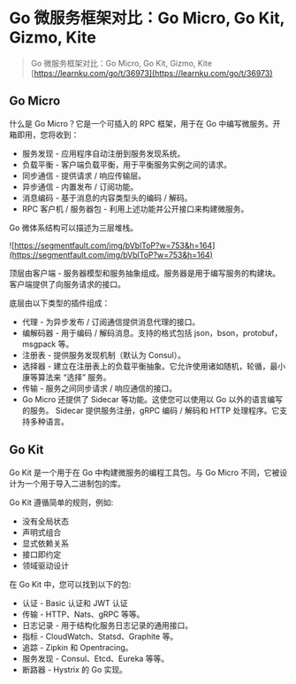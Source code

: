 # Go 微服务框架对比：Go Micro, Go Kit, Gizmo, Kite

>
> Go 微服务框架对比：Go Micro, Go Kit, Gizmo, Kite
 [https://learnku.com/go/t/36973](https://learnku.com/go/t/36973)
>
>
>
>
>
>
>
>
>

##  Go Micro

什么是 Go Micro？它是一个可插入的 RPC 框架，用于在 Go 中编写微服务。开箱即用，您将收到：

- 服务发现 - 应用程序自动注册到服务发现系统。
- 负载平衡 - 客户端负载平衡，用于平衡服务实例之间的请求。
- 同步通信 - 提供请求 / 响应传输层。
- 异步通信 - 内置发布 / 订阅功能。
- 消息编码 - 基于消息的内容类型头的编码 / 解码。
- RPC 客户机 / 服务器包 - 利用上述功能并公开接口来构建微服务。


Go 微体系结构可以描述为三层堆栈。

![https://segmentfault.com/img/bVblToP?w=753&h=164](https://segmentfault.com/img/bVblToP?w=753&h=164)

顶层由客户端 - 服务器模型和服务抽象组成。服务器是用于编写服务的构建块。客户端提供了向服务请求的接口。

底层由以下类型的插件组成：

- 代理 - 为异步发布 / 订阅通信提供消息代理的接口。
- 编解码器 - 用于编码 / 解码消息。支持的格式包括 json，bson，protobuf，msgpack 等。
- 注册表 - 提供服务发现机制（默认为 Consul）。
- 选择器 - 建立在注册表上的负载平衡抽象。它允许使用诸如随机，轮循，最小康等算法来 “选择” 服务。
- 传输 - 服务之间同步请求 / 响应通信的接口。
- Go Micro 还提供了 Sidecar 等功能。这使您可以使用以 Go 以外的语言编写的服务。 Sidecar 提供服务注册，gRPC 编码 / 解码和 HTTP 处理程序。它支持多种语言。

## Go Kit

Go Kit 是一个用于在 Go 中构建微服务的编程工具包。与 Go Micro 不同，它被设计为一个用于导入二进制包的库。

Go Kit 遵循简单的规则，例如:

- 没有全局状态
- 声明式组合
- 显式依赖关系
- 接口即约定
- 领域驱动设计

在 Go Kit 中，您可以找到以下的包:

- 认证 - Basic 认证和 JWT 认证
- 传输 - HTTP、Nats、gRPC 等等。
- 日志记录 - 用于结构化服务日志记录的通用接口。
- 指标 - CloudWatch、Statsd、Graphite 等。
- 追踪 - Zipkin 和 Opentracing。
- 服务发现 - Consul、Etcd、Eureka 等等。
- 断路器 - Hystrix 的 Go 实现。

